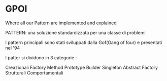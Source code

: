 # GPOI
Where all our Pattern are implemented and explained

PATTERN: una soluzione standardizzata per una classe di problemi 

I pattern principali sono stati sviluppati dalla Gof(Gang of four) e presentati nel '94

I patter si dividono in 3 categorie :

Creazionali 
    Factory Method
    Prototype
    Builder
    Singleton 
    Abstract Factory
Strutturali
Comportamentali

